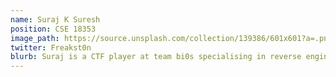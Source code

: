 ```yaml
---
name: Suraj K Suresh
position: CSE 18353
image_path: https://source.unsplash.com/collection/139386/601x601?a=.png
twitter: Freakst0n
blurb: Suraj is a CTF player at team bi0s specialising in reverse engineering, fuzzing, and malware.
---
```

